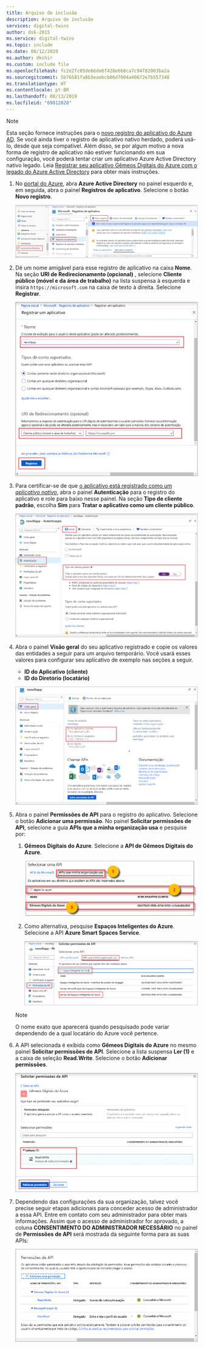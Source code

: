 ```yaml
---
title: Arquivo de inclusão
description: Arquivo de inclusão
services: digital-twins
author: dsk-2015
ms.service: digital-twins
ms.topic: include
ms.date: 08/12/2019
ms.author: dkshir
ms.custom: include file
ms.openlocfilehash: fc2e2fc05de66de6f428e6b8ca7c94f82003ba2a
ms.sourcegitcommit: 5b76581fa8b5eaebcb06d7604a40672e7b557348
ms.translationtype: HT
ms.contentlocale: pt-BR
ms.lasthandoff: 08/13/2019
ms.locfileid: "69012028"
---
```

>[!NOTE]
>Esta seção fornece instruções para o [novo registro do aplicativo do Azure AD](https://docs.microsoft.com/azure/active-directory/develop/quickstart-register-app). Se você ainda tiver o registro de aplicativo nativo herdado, poderá usá-lo, desde que seja compatível. Além disso, se por algum motivo a nova forma de registro de aplicativo não estiver funcionando em sua configuração, você poderá tentar criar um aplicativo Azure Active Directory nativo legado. Leia [Registrar seu aplicativo Gêmeos Digitais do Azure com o legado do Azure Active Directory](../articles/digital-twins/how-to-use-legacy-aad.md) para obter mais instruções. 

1. No [portal do Azure](https://portal.azure.com), abra **Azure Active Directory** no painel esquerdo e, em seguida, abra o painel **Registros de aplicativo**. Selecione o botão **Novo registro**.

    ![Aplicativo registrado](./media/digital-twins-permissions/aad-app-register.png)

1. Dê um nome amigável para esse registro de aplicativo na caixa **Nome**. Na seção **URI de Redirecionamento (opcional)** , selecione **Cliente público (móvel e da área de trabalho)** na lista suspensa à esquerda e insira `https://microsoft.com` na caixa de texto à direita. Selecione **Registrar**.

    ![Criar painel](./media/digital-twins-permissions/aad-app-reg-create.png)

1. Para certificar-se de que [o aplicativo está registrado como um *aplicativo nativo*](https://docs.microsoft.com/azure/active-directory/develop/scenario-desktop-app-registration), abra o painel **Autenticação** para o registro do aplicativo e role para baixo nesse painel. Na seção **Tipo de cliente padrão**, escolha **Sim** para **Tratar o aplicativo como um cliente público**. 

    ![Nativo padrão](./media/digital-twins-permissions/aad-app-default-native.png)

1.  Abra o painel **Visão geral** do seu aplicativo registrado e copie os valores das entidades a seguir para um arquivo temporário. Você usará esses valores para configurar seu aplicativo de exemplo nas seções a seguir.

    - **ID do Aplicativo (cliente)**
    - **ID do Diretório (locatário)**

    ![ID do aplicativo do Azure Active Directory](./media/digital-twins-permissions/aad-app-reg-app-id.png)

1. Abra o painel **Permissões de API** para o registro do aplicativo. Selecione o botão **Adicionar uma permissão**. No painel **Solicitar permissões de API**, selecione a guia **APIs que a minha organização usa** e pesquise por:
    
    1. **Gêmeos Digitais do Azure**. Selecione a **API de Gêmeos Digitais do Azure**.

        ![API de Pesquisa ou Gêmeos Digitais do Azure](./media/digital-twins-permissions/aad-aap-search-api-dt.png)

    1. Como alternativa, pesquise **Espaços Inteligentes do Azure**. Selecione a API **Azure Smart Spaces Service**.

        ![Pesquisar a API para Espaços Inteligentes do Azure](./media/digital-twins-permissions/aad-app-search-api.png)

    > [!NOTE]
    > O nome exato que aparecerá quando pesquisado pode variar dependendo de a qual locatário do Azure você pertence.

1. A API selecionada é exibida como **Gêmeos Digitais do Azure** no mesmo painel **Solicitar permissões de API**. Selecione a lista suspensa **Ler (1)** e a caixa de seleção **Read.Write**. Selecione o botão **Adicionar permissões**.

    ![Adicionar permissões de API](./media/digital-twins-permissions/aad-app-req-permissions.png)

1. Dependendo das configurações da sua organização, talvez você precise seguir etapas adicionais para conceder acesso de administrador a essa API. Entre em contato com seu administrador para obter mais informações. Assim que o acesso de administrador for aprovado, a coluna **CONSENTIMENTO DO ADMINISTRADOR NECESSÁRIO** no painel de **Permissões de API** será mostrada da seguinte forma para as suas APIs:

    ![Adicionar permissões de API](./media/digital-twins-permissions/aad-app-admin-consent.png)

